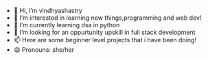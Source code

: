 - 👋 Hi, I’m vindhyashastry
- 👀 I’m interested in learning new things,programming and web dev!
- 🌱 I’m currently learning dsa in python 
- 💞️ I’m looking for an oppurtunity upskill in full stack development
- 📫 Here are some beginner level projects that i have been doing!
- 😄 Pronouns: she/her


<!---
vindhyashastry/vindhyashastry is a ✨ special ✨ repository because its `README.md` (this file) appears on your GitHub profile.
You can click the Preview link to take a look at your changes.
--->
